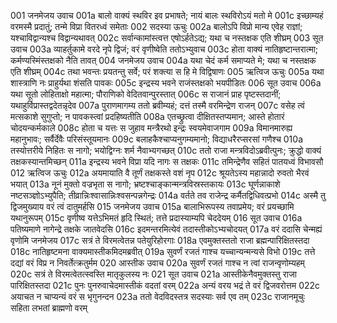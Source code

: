 001	जनमेजय उवाच
001a	बालो वाक्यं स्थविर इव प्रभाषते; नायं बालः स्थविरोऽयं मतो मे
001c	इच्छाम्यहं वरमस्मै प्रदातुं; तन्मे विप्रा वितरध्वं समेताः
002	सदस्या ऊचुः
002a	बालोऽपि विप्रो मान्य एवेह राज्ञां; यश्चाविद्वान्यश्च विद्वान्यथावत्
002c	सर्वान्कामांस्त्वत्त एषोऽर्हतेऽद्य; यथा च नस्तक्षक एति शीघ्रम्
003	सूत उवाच
003a	व्याहर्तुकामे वरदे नृपे द्विजं; वरं वृणीष्वेति ततोऽभ्युवाच
003c	होता वाक्यं नातिहृष्टान्तरात्मा; कर्मण्यस्मिंस्तक्षको नैति तावत्
004	जनमेजय उवाच
004a	यथा चेदं कर्म समाप्यते मे; यथा च नस्तक्षक एति शीघ्रम्
004c	तथा भवन्तः प्रयतन्तु सर्वे; परं शक्त्या स हि मे विद्विषाणः
005	ऋत्विज ऊचुः
005a	यथा शास्त्राणि नः प्राहुर्यथा शंसति पावकः
005c	इन्द्रस्य भवने राजंस्तक्षको भयपीडितः
006	सूत उवाच
006a	यथा सूतो लोहिताक्षो महात्मा; पौराणिको वेदितवान्पुरस्तात्
006c	स राजानं प्राह पृष्टस्तदानीं; यथाहुर्विप्रास्तद्वदेतन्नृदेव
007a	पुराणमागम्य ततो ब्रवीम्यहं; दत्तं तस्मै वरमिन्द्रेण राजन्
007c	वसेह त्वं मत्सकाशे सुगुप्तो; न पावकस्त्वां प्रदहिष्यतीति
008a	एतच्छ्रुत्वा दीक्षितस्तप्यमान; आस्ते होतारं चोदयन्कर्मकाले
008c	होता च यत्तः स जुहाव मन्त्रैरथो इन्द्रः स्वयमेवाजगाम
009a	विमानमारुह्य महानुभावः; सर्वैर्देवैः परिसंस्तूयमानः
009c	बलाहकैश्चाप्यनुगम्यमानो; विद्याधरैरप्सरसां गणैश्च
010a	तस्योत्तरीये निहितः स नागो; भयोद्विग्नः शर्म नैवाभ्यगच्छत्
010c	ततो राजा मन्त्रविदोऽब्रवीत्पुनः; क्रुद्धो वाक्यं तक्षकस्यान्तमिच्छन्
011a	इन्द्रस्य भवने विप्रा यदि नागः स तक्षकः
011c	तमिन्द्रेणैव सहितं पातयध्वं विभावसौ
012 	ऋत्विज ऊचुः
012a	अयमायाति वै तूर्णं तक्षकस्ते वशं नृप
012c	श्रूयतेऽस्य महान्नादो रुवतो भैरवं भयात्
013a	नूनं मुक्तो वज्रभृता स नागो; भ्रष्टश्चाङ्कान्मन्त्रविस्रस्तकायः
013c	घूर्णन्नाकाशे नष्टसञ्ज्ञोऽभ्युपैति; तीव्रान्निःश्वासान्निःश्वसन्पन्नगेन्द्रः
014a	वर्तते तव राजेन्द्र कर्मैतद्विधिवत्प्रभो
014c	अस्मै तु द्विजमुख्याय वरं त्वं दातुमर्हसि
015 	जनमेजय उवाच
015a	बालाभिरूपस्य तवाप्रमेय; वरं प्रयच्छामि यथानुरूपम्
015c	वृणीष्व यत्तेऽभिमतं हृदि स्थितं; तत्ते प्रदास्याम्यपि चेददेयम्
016 	सूत उवाच
016a	पतिष्यमाणे नागेन्द्रे तक्षके जातवेदसि
016c	इदमन्तरमित्येवं तदास्तीकोऽभ्यचोदयत्
017a	वरं ददासि चेन्मह्यं वृणोमि जनमेजय
017c	सत्रं ते विरमत्वेतन्न पतेयुरिहोरगाः
018a	एवमुक्तस्ततो राजा ब्रह्मन्पारिक्षितस्तदा
018c	नातिहृष्टमना वाक्यमास्तीकमिदमब्रवीत्
019a	सुवर्णं रजतं गाश्च यच्चान्यन्मन्यसे विभो
019c	तत्ते दद्यां वरं विप्र न निवर्तेत्क्रतुर्मम
020 	आस्तीक उवाच
020a	सुवर्णं रजतं गाश्च न त्वां राजन्वृणोम्यहम्
020c	सत्रं ते विरमत्वेतत्स्वस्ति मातृकुलस्य नः
021 	सूत उवाच
021a	आस्तीकेनैवमुक्तस्तु राजा पारिक्षितस्तदा
021c	पुनः पुनरुवाचेदमास्तीकं वदतां वरम्
022a	अन्यं वरय भद्रं ते वरं द्विजवरोत्तम
022c	अयाचत न चाप्यन्यं वरं स भृगुनन्दन
023a	ततो वेदविदस्तत्र सदस्याः सर्व एव तम्
023c	राजानमूचुः सहिता लभतां ब्राह्मणो वरम्
